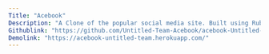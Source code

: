 ```yaml
---
Title: "Acebook"
Description: "A Clone of the popular social media site. Built using Ruby on Rails."
Githublink: "https://github.com/Untitled-Team-Acebook/acebook-Untitled-Team"
Demolink: "https://acebook-untitled-team.herokuapp.com/"
---
```


